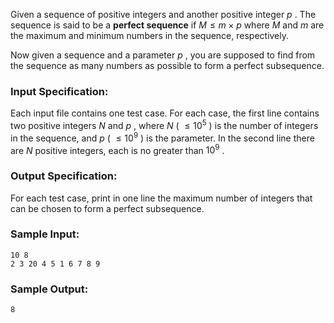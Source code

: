 <!-- Title
Perfect Sequence (25)
-->
Given a sequence of positive integers and another positive integer $p$ . The
sequence is said to be a **perfect sequence** if $M \le m \times p$ where $M$
and $m$ are the maximum and minimum numbers in the sequence, respectively.

Now given a sequence and a parameter $p$ , you are supposed to find from the
sequence as many numbers as possible to form a perfect subsequence.

### Input Specification:

Each input file contains one test case. For each case, the first line contains
two positive integers $N$ and $p$ , where $N$ ( $\le 10^5$ ) is the number of
integers in the sequence, and $p$ ( $\le 10^9$ ) is the parameter. In the
second line there are $N$ positive integers, each is no greater than $10^9$ .

### Output Specification:

For each test case, print in one line the maximum number of integers that can
be chosen to form a perfect subsequence.

### Sample Input:

    
    
    10 8
    2 3 20 4 5 1 6 7 8 9
    

### Sample Output:

    
    
    8
    

